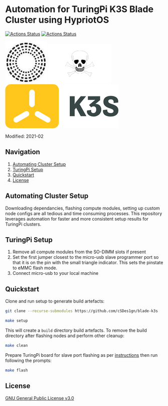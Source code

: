 # Automation for TuringPi K3S Blade Cluster using HypriotOS
[![Actions Status](https://github.com/cSDes1gn/blade-k3s/workflows/yaml-lint/badge.svg)](https://github.com/cSDes1gn/blade-k3s/actions) [![Actions Status](https://github.com/cSDes1gn/blade-k3s/workflows/shellcheck/badge.svg)](https://github.com/cSDes1gn/blade-k3s/actions)

![img](docs/img/tp.jpeg) ![img](docs/img/logo_tr.png)![img](docs/img/k3s.png) 

Modified: 2021-02

## Navigation
1. [Automating Cluster Setup](#automating-cluster-setup)
2. [TuringPi Setup](#turingpi-setup)
3. [Quickstart](#quickstart)
4. [License](#license)

## Automating Cluster Setup

Downloading dependancies, flashing compute modules, setting up custom node configs are all tedious and time consuming processes. This repository leverages automation for faster and more consistent setup results for TuringPi clusters. 

## TuringPi Setup
1. Remove all compute modules from the SO-DIMM slots if present
2. Set the first jumper closest to the micro-usb slave programmer port so that it is on the pin with the small triangle indicator. This sets the pinstate to eMMC flash mode. 
3. Connect micro-usb to your local machine

## Quickstart
Clone and run setup to generate build artefacts:
```bash
git clone --recurse-submodules https://github.com/cSDes1gn/blade-k3s
```
```bash
make setup
```
This will create a `build` directory build artefacts. To remove the build directory after flashing nodes and perform other cleanup:
```bash
make clean
```
Prepare TuringPi board for slave port flashing as per [instructions](#turingpi-setup) then run following the prompts:
```bash
make flash
```

## License
[GNU General Public License v3.0](#LICENSE)


